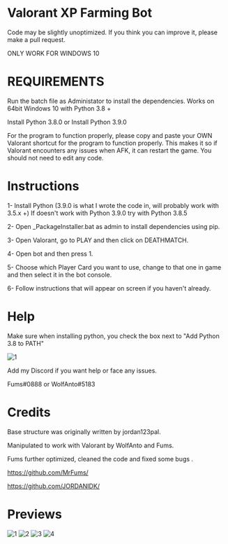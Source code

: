 # Valorant XP Farming Bot
Code may be slightly unoptimized. If you think you can improve it, please make a pull request.

ONLY WORK FOR WINDOWS 10

# REQUIREMENTS

Run the batch file as Administator to install the dependencies. Works on 64bit Windows 10 with Python 3.8 +

Install Python 3.8.0 or Install Python 3.9.0

For the program to function properly, please copy and paste your OWN Valorant shortcut for the program to function properly. This makes it so if Valorant encounters any issues when AFK, it can restart the game. You should not need to edit any code.

# Instructions

1- Install Python (3.9.0 is what I wrote the code in, will probably work with 3.5.x +)
   If doesn't work with Python 3.9.0 try with Python 3.8.5

2- Open _PackageInstaller.bat as admin to install dependencies using pip.

3- Open Valorant, go to PLAY and then click on DEATHMATCH.

4- Open bot and then press 1.

5- Choose which Player Card you want to use, change to that one in game and then select it in the bot console.

6- Follow instructions that will appear on screen if you haven't already.


# Help

Make sure when installing python, you check the box next to "Add Python 3.8 to PATH"

<img src="https://camo.githubusercontent.com/0aa9ea72d236a643286fe56c5fb01ba7e517a311/68747470733a2f2f63646e2e646973636f72646170702e636f6d2f6174746163686d656e74732f3736393632363836313034363230323432392f3736393935303738373330343432333434342f303030315f6164645f507974686f6e5f746f5f506174682e706e67" alt="1" data-canonical-src="https://cdn.discordapp.com/attachments/769626861046202429/769950787304423444/0001_add_Python_to_Path.png" style="max-width:100%;">

Add my Discord if you want help or face any issues.

Fums#0888 or WolfAnto#5183


# Credits

Base structure was originally written by jordan123pal.

Manipulated to work with Valorant by WolfAnto and Fums.

Fums further optimized, cleaned the code and fixed some bugs .

https://github.com/MrFums/

https://github.com/JORDANIDK/


# Previews

![1](https://cdn.discordapp.com/attachments/769626861046202429/769734968120180766/unknown.png)
![2](https://cdn.discordapp.com/attachments/769626861046202429/769735054103412746/unknown.png)
![3](https://cdn.discordapp.com/attachments/769626861046202429/769735162392870932/unknown.png)
![4](https://cdn.discordapp.com/attachments/769626861046202429/769737295938715678/unknown.png)
